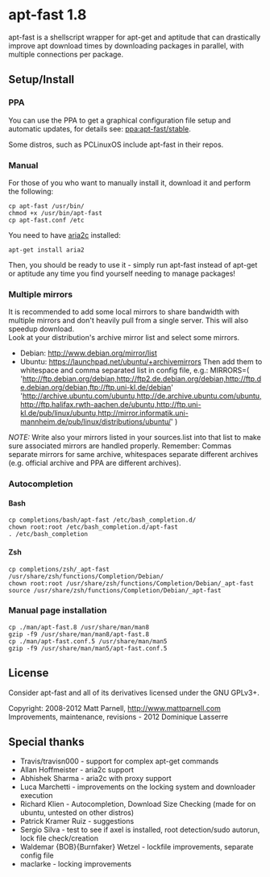 <!---
apt-fast v1.8
Use this just like aptitude or apt-get for faster package downloading.

Copyright: 2008-2012 Matt Parnell, http://www.mattparnell.com
Improvements, maintenance, revisions - 2012 Dominique Lasserre

You may distribute this file under the terms of the GNU General
Public License as published by the Free Software Foundation; either
version 3 of the License, or (at your option) any later version.
-->

apt-fast 1.8
============
apt-fast is a shellscript wrapper for apt-get and aptitude that can drastically
improve apt download times by downloading packages in parallel, with multiple
connections per package.


Setup/Install
-------------
### PPA ###
You can use the PPA to get a graphical configuration file setup and automatic
updates, for details see:
[ppa:apt-fast/stable](https://code.launchpad.net/~apt-fast/+archive/stable).

Some distros, such as PCLinuxOS include apt-fast in their repos.


### Manual ###
For those of you who want to manually install it, download it and perform the
following:

    cp apt-fast /usr/bin/
    chmod +x /usr/bin/apt-fast
    cp apt-fast.conf /etc

You need to have [aria2c](http://aria2.sourceforge.net/) installed:

    apt-get install aria2

Then, you should be ready to use it - simply run apt-fast instead of apt-get
or aptitude any time you find yourself needing to manage packages!


### Multiple mirrors ###
It is recommended to add some local mirrors to share bandwidth with multiple
mirrors and don't heavily pull from a single server. This will also speedup
download.  
Look at your distribution's archive mirror list and select some mirrors.
 * Debian: http://www.debian.org/mirror/list
 * Ubuntu: https://launchpad.net/ubuntu/+archivemirrors
Then add them to whitespace and comma separated list in config file, e.g.:
    MIRRORS=( 'http://ftp.debian.org/debian,http://ftp2.de.debian.org/debian,http://ftp.de.debian.org/debian,ftp://ftp.uni-kl.de/debian'
              'http://archive.ubuntu.com/ubuntu,http://de.archive.ubuntu.com/ubuntu,http://ftp.halifax.rwth-aachen.de/ubuntu,http://ftp.uni-kl.de/pub/linux/ubuntu,http://mirror.informatik.uni-mannheim.de/pub/linux/distributions/ubuntu/' )

*NOTE:* Write also your mirrors listed in your sources.list into that list to
make sure associated mirrors are handled properly. Remember: Commas separate
mirrors for same archive, whitespaces separate different archives (e.g.
official archive and PPA are different archives).


### Autocompletion ###
#### Bash ####
    cp completions/bash/apt-fast /etc/bash_completion.d/
    chown root:root /etc/bash_completion.d/apt-fast
    . /etc/bash_completion

#### Zsh ####
    cp completions/zsh/_apt-fast /usr/share/zsh/functions/Completion/Debian/
    chown root:root /usr/share/zsh/functions/Completion/Debian/_apt-fast
    source /usr/share/zsh/functions/Completion/Debian/_apt-fast


### Manual page installation ###
    cp ./man/apt-fast.8 /usr/share/man/man8
    gzip -f9 /usr/share/man/man8/apt-fast.8
    cp ./man/apt-fast.conf.5 /usr/share/man/man5
    gzip -f9 /usr/share/man/man5/apt-fast.conf.5


License
-------
Consider apt-fast and all of its derivatives licensed under the GNU GPLv3+.

Copyright: 2008-2012 Matt Parnell, http://www.mattparnell.com  
Improvements, maintenance, revisions - 2012 Dominique Lasserre


Special thanks
--------------
 * Travis/travisn000 - support for complex apt-get commands
 * Allan Hoffmeister - aria2c support
 * Abhishek Sharma - aria2c with proxy support
 * Luca Marchetti - improvements on the locking system and downloader execution
 * Richard Klien - Autocompletion, Download Size Checking (made for on ubuntu, untested on other distros)
 * Patrick Kramer Ruiz - suggestions
 * Sergio Silva - test to see if axel is installed, root detection/sudo autorun, lock file check/creation
 * Waldemar {BOB}{Burnfaker} Wetzel - lockfile improvements, separate config file
 * maclarke - locking improvements

